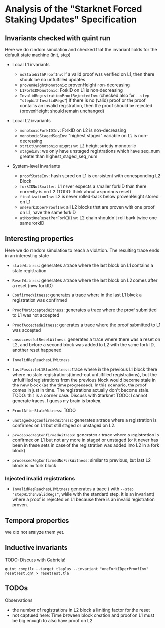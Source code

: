 # Analysis of the "Starknet Forced Staking Updates" Specification

## Invariants checked with quint run 

Here we do random simulation and checked that the invariant holds for the default state machine (init, step)

- Local L1 invariants
    - `noStaleWithProofInv`: If a valid proof was verified on L1, then there should be no unfulfilled updates
    - `provenHeightMonotonic`: provenHeight non-decreasing
    - `L1ForkIDMonotonic`: ForkID on L1 is non-decreasing
    - `InvalidRegistrationProofRejectedInv`: (checked also for `--step "stepWithInvalidRegs"`) If there is no (valid) proof or the proof contains an invalid registration, then the proof should be rejected (provenHeight should remain unchanged)

- Local L2 invariants
    - `monotonicForkIDInv`: ForkID on L2 is non-decreasing
    - `monotonicStagedSeqInv`: "highest staged" variable on L2 is non-decreasing
    - `strictlyMonotonicHeightInv`: L2 height strictly monotonic
    - `stagedInv`: we only have unstaged registrations which have seq_num greater than highest_staged_seq_num

- System-level invariants
    - `proofStateInv`: hash stored on L1 is consistent with corresponding L2 Block
    - `forkIDNotSmaller`: L1 never expects a smaller forkID than there currently is on L2
        (TODO: think about a spurious reset)
    - `finalizationInv`: L2 is never rolled-back below provenHeight stored on L1
    - `oneForkIDperProofInv`: all L2 blocks that are proven with one proof on L1, have the same forkID
    - `atMostOneResetPerForkIDInv`: L2 chain shouldn't roll back twice one same forkID 



## Interesting properties

Here we do random simulation to reach a violation. The resulting trace ends in an interesting state

- `staleWitness`: generates a trace where the last block on L1 contains a stale registration
- `ResetWitness`: generates a trace where the last block on L2 comes after a reset (new forkID)
- `ConfirmedWitness`: generates a trace where in the last L1 block a registration was confirmed
- `ProofNotAcceptedWitness`: generates a trace where the proof submitted to L1 was not accepted
- `ProofAcceptedWitness`: generates a trace where the proof submitted to L1 was accepted
- `unsuccessfulResetWitness`: generates a trace where there was a reset on L2, and before a second block
was added to L2 with the same fork ID, another reset happened
- `InvalidRegReachesL1Witness`

- `lastPossibleL1BlockWitness`: trace where in the previous L1 block there where no stale registrations(timed-out  unfulfilled registrations), but the unfulfilled registrations from the previous block
would become stale in the new block (as the time progressed). In this scenario, the proof
comes in just in time. The registrations actually don't become stale. 
TODO: this is a corner case. Discuss with Starknet
TODO: I cannot generate traces. I guess my brain is broken.

- `ProofAfterStaleWitness`: TODO

- `unstagedRegConfirmedWitness`: generates a trace where a registration is confirmed on L1 but still staged or unstaged on L2.
- `processedRegConfirmedWitness`: generates a trace where a registration is confirmed on L1 but not any more in staged or unstaged (or it never has been in these sets in case of the registration was added into L2 in a fork block)
- `processedRegConfirmedNoForkWitness`: similar to previous, but last L2 block is no fork block




### Injected invalid registrations

- `InvalidRegReachesL1Witness` generates a trace ( with `--step "stepWithInvalidRegs"`, while with the standard step, it is an invariant) where a proof is rejected on L1 because there is an invalid registration proven. 

## Temporal properties

We did not analyze them yet.

## Inductive invariants

TODO: Discuss with Gabriela!

`quint compile --target tlaplus --invariant "oneForkIDperProofInv" resetTest.qnt > resetTest.tla`



## TODOs

Observations: 
- the number of registrations in L2 block a limiting factor for the reset
- not captured here: Time between block creation and proof on L1 must be big enough to also have proof on L2


